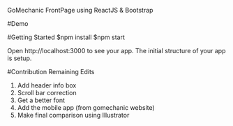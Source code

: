 GoMechanic FrontPage using ReactJS & Bootstrap

#Demo 


#Getting Started
    $npm install
    $npm start

Open http://localhost:3000 to see your app. The initial structure of your app is setup. 


#Contribution
Remaining Edits 

1. Add header info box
2. Scroll bar correction 
3. Get a better font
4. Add the mobile app (from gomechanic website)
5. Make final comparison using Illustrator
